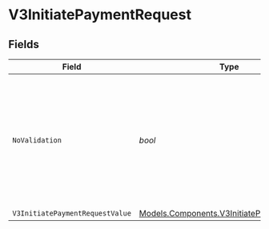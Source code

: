 # V3InitiatePaymentRequest


## Fields

| Field                                                                                                                             | Type                                                                                                                              | Required                                                                                                                          | Description                                                                                                                       |
| --------------------------------------------------------------------------------------------------------------------------------- | --------------------------------------------------------------------------------------------------------------------------------- | --------------------------------------------------------------------------------------------------------------------------------- | --------------------------------------------------------------------------------------------------------------------------------- |
| `NoValidation`                                                                                                                    | *bool*                                                                                                                            | :heavy_minus_sign:                                                                                                                | If set to true, the request will not have to be validated. This is useful if we want to directly forward the request to the PSP.<br/> |
| `V3InitiatePaymentRequestValue`                                                                                                   | [Models.Components.V3InitiatePaymentRequest](../../Models/Components/V3InitiatePaymentRequest.md)                                 | :heavy_minus_sign:                                                                                                                | N/A                                                                                                                               |